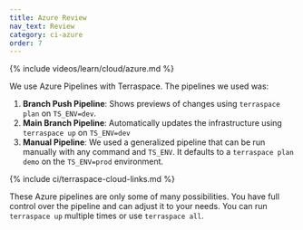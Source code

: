 ```yaml
---
title: Azure Review
nav_text: Review
category: ci-azure
order: 7
---
```


{% include videos/learn/cloud/azure.md %}

We use Azure Pipelines with Terraspace. The pipelines we used was:

1. **Branch Push Pipeline**: Shows previews of changes using `terraspace plan` on `TS_ENV=dev`.
2. **Main Branch Pipeline**: Automatically updates the infrastructure using `terraspace up` on `TS_ENV=dev`
3. **Manual Pipeline**: We used a generalized pipeline that can be run manually with any command and `TS_ENV`. It defaults to a `terraspace plan demo` on the `TS_ENV=prod` environment.

{% include ci/terraspace-cloud-links.md %}

These Azure pipelines are only some of many possibilities. You have full control over the pipeline and can adjust it to your needs. You can run `terraspace up` multiple times or use `terraspace all`.
